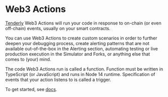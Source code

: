 # Web3 Actions

[Tenderly](https://tenderly.co) Web3 Actions will run your code in response to on-chain (or even off-chain) events, usually on your smart contracts.

You can use Web3 Actions to create custom scenarios in order to further deepen your debugging process, create alerting patterns that are not available out-of-the-box in the Alerting section, automating testing or live production execution in the Simulator and Forks, or anything else that comes to (your) mind.

The code Web3 Actions run is called a function. Function must be written in TypeScript (or JavaScript) and runs in Node 14 runtime. Specification of events that your action listens to is called a trigger.

To get started, see [docs](https://docs.tenderly.co/web3-actions/intro-to-web3-actions).

